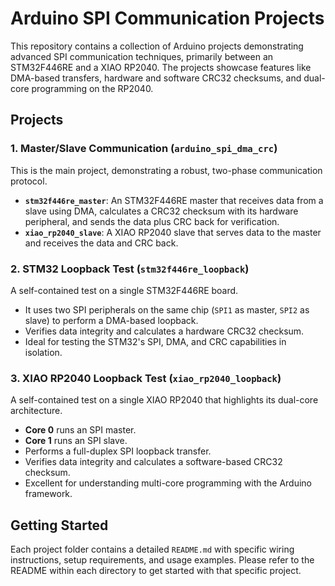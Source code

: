 # Arduino SPI Communication Projects

This repository contains a collection of Arduino projects demonstrating advanced SPI communication techniques, primarily between an STM32F446RE and a XIAO RP2040. The projects showcase features like DMA-based transfers, hardware and software CRC32 checksums, and dual-core programming on the RP2040.

## Projects

### 1. Master/Slave Communication (`arduino_spi_dma_crc`)

This is the main project, demonstrating a robust, two-phase communication protocol.
-   **`stm32f446re_master`**: An STM32F446RE master that receives data from a slave using DMA, calculates a CRC32 checksum with its hardware peripheral, and sends the data plus CRC back for verification.
-   **`xiao_rp2040_slave`**: A XIAO RP2040 slave that serves data to the master and receives the data and CRC back.

### 2. STM32 Loopback Test (`stm32f446re_loopback`)

A self-contained test on a single STM32F446RE board.
-   It uses two SPI peripherals on the same chip (`SPI1` as master, `SPI2` as slave) to perform a DMA-based loopback.
-   Verifies data integrity and calculates a hardware CRC32 checksum.
-   Ideal for testing the STM32's SPI, DMA, and CRC capabilities in isolation.

### 3. XIAO RP2040 Loopback Test (`xiao_rp2040_loopback`)

A self-contained test on a single XIAO RP2040 that highlights its dual-core architecture.
-   **Core 0** runs an SPI master.
-   **Core 1** runs an SPI slave.
-   Performs a full-duplex SPI loopback transfer.
-   Verifies data integrity and calculates a software-based CRC32 checksum.
-   Excellent for understanding multi-core programming with the Arduino framework.

## Getting Started

Each project folder contains a detailed `README.md` with specific wiring instructions, setup requirements, and usage examples. Please refer to the README within each directory to get started with that specific project.
